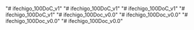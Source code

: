 "# ifechigo_100DoC_v1" 
"# ifechigo_100DoC_v1" 
"# ifechigo_100DoC_v1" 
"# ifechigo_100DoC_v1" 
"# ifechigo_100Doc_v0.0" 
"# ifechigo_100Doc_v0.0" 
"# ifechigo_100Doc_v0.0" 
"# ifechigo_100Doc_v0.0" 
